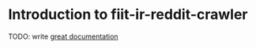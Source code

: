 # Introduction to fiit-ir-reddit-crawler

TODO: write [great documentation](http://jacobian.org/writing/what-to-write/)
